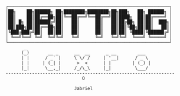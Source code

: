         ┌─────────────────────────────────────────────────────────────┐
        │██╗    ██╗██████╗ ██╗████████╗████████╗██╗███╗   ██╗ ██████╗ │
        │██║    ██║██╔══██╗██║╚══██╔══╝╚══██╔══╝██║████╗  ██║██╔════╝ │
        │██║ █╗ ██║██████╔╝██║   ██║      ██║   ██║██╔██╗ ██║██║  ███╗│
        │██║███╗██║██╔══██╗██║   ██║      ██║   ██║██║╚██╗██║██║   ██║│
        │╚███╔███╔╝██║  ██║██║   ██║      ██║   ██║██║ ╚████║╚██████╔╝│
        │ ╚══╝╚══╝ ╚═╝  ╚═╝╚═╝   ╚═╝      ╚═╝   ╚═╝╚═╝  ╚═══╝ ╚═════╝ │
        └─────────────────────────────────────────────────────────────┘
               _                                               
              (_)       __ _      __  __      _ __        ___  
              | |      / _` |     \ \/ /     | '__|      / _ \ 
              | |     | (_| |      >  <      | |        | (_) |
              |_|      \__,_|     /_/\_\     |_|         \___/ 
        ----------------------------------------------------------------          
                                     O            

                                  Jabriel


